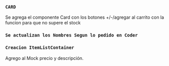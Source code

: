 ### `CARD`

Se agrega el componente Card con los botones +/-/agregar al carrito con la funcion para que no supere el stock

### `Se actualizan los Nombres Segun lo pedido en Coder`

### `Creacion ItemListContainer`

Agrego al Mock precio y descripción.